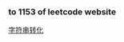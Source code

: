 ### to 1153 of leetcode website

[字符串转化](https://leetcode-cn.com/problems/string-transforms-into-another-string/)
